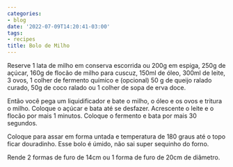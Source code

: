 ```yaml
---
categories:
- blog
date: '2022-07-09T14:20:41-03:00'
tags:
- recipes
title: Bolo de Milho
---
```


Reserve 1 lata de milho em conserva escorrida ou 200g em espiga, 250g de açúcar, 160g de flocão de milho para cuscuz, 150ml de óleo, 300ml de leite, 3 ovos, 1 colher de fermento químico e (opcional) 50 g de queijo ralado curado, 50g de coco ralado ou 1 colher de sopa de erva doce.

Então você pega um liquidificador e bate o milho, o óleo e os ovos e tritura o milho. Coloque o açúcar e bata até se desfazer. Acrescente o leite e o flocão por mais 1 minutos. Coloque o fermento e bata por mais 30 segundos.

Coloque para assar em forma untada e temperatura de 180 graus até o topo ficar douradinho. Esse bolo é úmido, não sai super sequinho do forno.

Rende 2 formas de furo de 14cm ou 1 forma de furo de 20cm de diâmetro.
